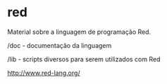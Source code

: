 # red
Material sobre a linguagem de programação Red.

/doc - documentação da linguagem

/lib - scripts diversos para serem utilizados com Red

http://www.red-lang.org/
